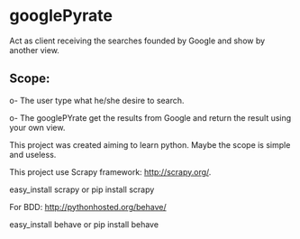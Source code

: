 # googlePyrate
Act as client receiving the searches founded by Google and show by another view.

## Scope:

  o- The user type what he/she desire to search.
  
  o- The googlePYrate get the results from Google and return the result using your own view.
  
This project was created aiming to learn python. Maybe the scope is simple and useless.

This project use Scrapy framework: http://scrapy.org/.

easy_install scrapy or pip install scrapy

For BDD: http://pythonhosted.org/behave/

easy_install behave or pip install behave
